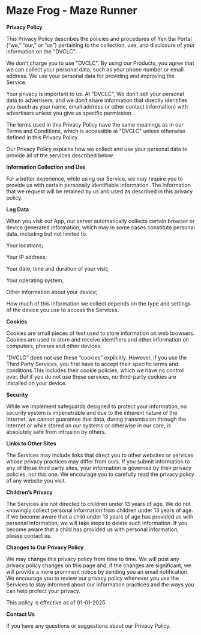 # Maze Frog - Maze Runner

**Privacy Policy**

This Privacy Policy describes the policies and procedures of Yen Bai Portal (“we,” “our,” or “us”) pertaining to the collection, use, and disclosure of your information on the "DVCLC".

We don’t charge you to use "DVCLC". By using our Products, you agree that we can collect your personal data, such as your phone number or email address. We use your personal data for providing and improving the Service.

Your privacy is important to us. At "DVCLC", We don’t sell your personal data to advertisers, and we don’t share information that directly identifies you (such as your name, email address or other contact information) with advertisers unless you give us specific permission.

The terms used in this Privacy Policy have the same meanings as in our Terms and Conditions, which is accessible at "DVCLC" unless otherwise defined in this Privacy Policy.

Our Privacy Policy explains how we collect and use your personal data to provide all of the services described below.

**Information Collection and Use**

For a better experience, while using our Service, we may require you to provide us with certain personally identifiable information. The information that we request will be retained by us and used as described in this privacy policy.

**Log Data**

When you visit our App, our server automatically collects certain browser or device generated information, which may in some cases constitute personal data, including but not limited to:

Your locations;

Your IP address;

Your date, time and duration of your visit;

Your operating system;

Other information about your device;

How much of this information we collect depends on the type and settings of the device you use to access the Services.

**Cookies**

Cookies are small pieces of text used to store information on web browsers. Cookies are used to store and receive identifiers and other information on computers, phones and other devices.

"DVCLC" does not use these “cookies” explicitly. However, if you use the Third Party Services, you first have to accept their specific terms and conditions.This includes their cookie policies, which we have no control over. But if you do not use these services, no third-party cookies are installed on your device.

**Security**

While we implement safeguards designed to protect your information, no security system is impenetrable and due to the inherent nature of the Internet, we cannot guarantee that data, during transmission through the Internet or while stored on our systems or otherwise in our care, is absolutely safe from intrusion by others.

**Links to Other Sites**

The Services may include links that direct you to other websites or services whose privacy practices may differ from ours. If you submit information to any of those third party sites, your information is governed by their privacy policies, not this one. We encourage you to carefully read the privacy policy of any website you visit.

**Children’s Privacy**

The Services are not directed to children under 13 years of age. We do not knowingly collect personal information from children under 13 years of age. If we become aware that a child under 13 years of age has provided us with personal information, we will take steps to delete such information. If you become aware that a child has provided us with personal information, please contact us.

**Changes to Our Privacy Policy**

We may change this privacy policy from time to time. We will post any privacy policy changes on this page and, if the changes are significant, we will provide a more prominent notice by sending you an email notification. We encourage you to review our privacy policy whenever you use the Services to stay informed about our information practices and the ways you can help protect your privacy.

This policy is effective as of 01-01-2025

**Contact Us**

If you have any questions or suggestions about our Privacy Policy.

